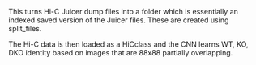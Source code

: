 This turns Hi-C Juicer dump files into a folder which is essentially an indexed saved version of the Juicer files. These are created using split_files. 

The Hi-C data is then loaded as a HiCclass and the CNN learns WT, KO, DKO identity based on images that are 88x88 partially overlapping. 

